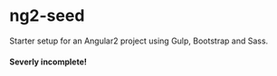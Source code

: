 # ng2-seed

Starter setup for an Angular2 project using Gulp, Bootstrap and Sass.

#### Severly incomplete!
